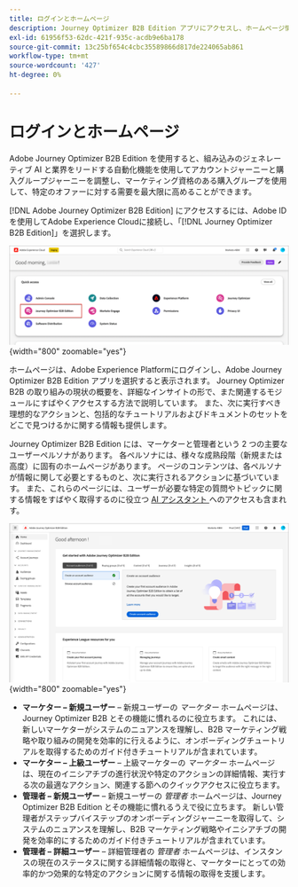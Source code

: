 ```yaml
---
title: ログインとホームページ
description: Journey Optimizer B2B Edition アプリにアクセスし、ホームページ情報を使用する方法を説明します。
exl-id: 61956f53-62dc-421f-935c-acdb9e6ba178
source-git-commit: 13c25bf654c4cbc35589866d817de224065ab861
workflow-type: tm+mt
source-wordcount: '427'
ht-degree: 0%

---
```


# ログインとホームページ

Adobe Journey Optimizer B2B Edition を使用すると、組み込みのジェネレーティブ AI と業界をリードする自動化機能を使用してアカウントジャーニーと購入グループジャーニーを調整し、マーケティング資格のある購入グループを使用して、特定のオファーに対する需要を最大限に高めることができます。

<!-- Requirements?
-->
[!DNL Adobe Journey Optimizer B2B Edition] にアクセスするには、Adobe IDを使用してAdobe Experience Cloudに接続し、「[!DNL Journey Optimizer B2B Edition]」を選択します。

![Adobe Experience Platform アプリ ](./assets/experience-cloud-apps.png){width="800" zoomable="yes"}

ホームページは、Adobe Experience Platformにログインし、Adobe Journey Optimizer B2B Edition アプリを選択すると表示されます。 Journey Optimizer B2B の取り組みの現状の概要を、詳細なインサイトの形で、また関連するモジュールにすばやくアクセスする方法で説明しています。 また、次に実行すべき理想的なアクションと、包括的なチュートリアルおよびドキュメントのセットをどこで見つけるかに関する情報も提供します。

Journey Optimizer B2B Edition には、マーケターと管理者という 2 つの主要なユーザーペルソナがあります。 各ペルソナには、様々な成熟段階（新規または高度）に固有のホームページがあります。 ページのコンテンツは、各ペルソナが情報に関して必要とするものと、次に実行されるアクションに基づいています。 また、これらのページには、ユーザーが必要な特定の質問やトピックに関する情報をすばやく取得するのに役立つ [AI アシスタント ](./start/ai-assistant.md) へのアクセスも含まれ <!-- and to obtain specific recommendations for their challenges or objectives--> す。

![Journey Optimizer B2B Edition のホームページ ](./assets/home-page.png){width="800" zoomable="yes"}

* **マーケター – 新規ユーザー** – 新規ユーザーの _マーケター_ ホームページは、Journey Optimizer B2B とその機能に慣れるのに役立ちます。 これには、新しいマーケターがシステムのニュアンスを理解し、B2B マーケティング戦略や取り組みの開発を効率的に行えるように、オンボーディングチュートリアルを取得するためのガイド付きチュートリアルが含まれています。
* **マーケター – 上級ユーザー** – 上級マーケターの _マーケター_ ホームページは、現在のイニシアチブの進行状況や特定のアクションの詳細情報、実行する次の最適なアクション、関連する節へのクイックアクセスに役立ちます。
* **管理者 – 新規ユーザー** – 新規ユーザーの _管理者_ ホームページは、Journey Optimizer B2B Edition とその機能に慣れるうえで役に立ちます。 新しい管理者がステップバイステップのオンボーディングジャーニーを取得して、システムのニュアンスを理解し、B2B マーケティング戦略やイニシアチブの開発を効率的にするためのガイド付きチュートリアルが含まれています。
* **管理者 – 詳細ユーザー** – 詳細管理者の _管理者_ ホームページは、インスタンスの現在のステータスに関する詳細情報の取得と、マーケターにとっての効率的かつ効果的な特定のアクションに関する情報の取得を支援します。

<!-- 

## Marketer - new user

The Marketer home page for a new user consists of three rows that assist the marketer in getting accustomed to Journey Optimizer B2B and its capabilities. It also provides a view of the latest journeys that have been created, which can serve as a starting point for a new user.

The first row consists of a guided walkthrough for the new marketer to obtain an onboarding walkthrough so that they can understand the nuances of the system and become efficient in developing B2B marketing strategies and initiatives.

The second row consists of the recent AJO B2B journeys that have been created across the platform so that the marketer can get inspiration for the best practices to create an account journey.

The third row consists of the learning resources that can help a marketer gain more information on a specific topic.

## Marketer - advanced user

The Marketer home page for an advanced marketer consists of four rows that assists the marketer in obtaining more information on the current progress of the initiatives and on specific actions and on the next best action to be taken along with quick access to relevant sections.

The first row consists of the next set of actions that a B2B marketer can take based on the previous actions taken and the current state of the initiative, which provides a prompt for the user to make the next move that would align to the objective of the initiatives and help them reach the goals quickly.

The second row consists of the most recent assets accessed by the marketer to make it easier for the marketer to locate them and make updates to the same.

The third row consists of the Key Performance Indicators that can help the marketer gauge the overall performance of the marketing initiatives.

The fourth row consists of the learning resources that can help a marketer gain more information on a specific topic.

## Administrator - new user

The _Admin_ home page for a new administrator consists of three rows that assists the administrator in getting accustomed to Journey Optimizer B2B Edition and its capabilities, and provides a view of the latest journeys that have been created that can serve as a starting point for a new user.

The first row consists of a guided walkthrough for the new marketer to obtain a step-by-step onboarding journey to understand the nuances of the system and become efficient in developing B2B marketing strategies and initiatives with AJO B2B.

The second row consists of the recent assets used by the B2B marketers in a single table to make it easier for the administrator to know which assets are currently under focus.

The third row consists of the learning resources that would help an administrator gain more information on a specific topic.

## Administrator - advanced user

The _Admin_ home page for an advanced administrator consists of four rows that assists the administrator in obtaining more information about the current status of the instance and on specific actions that can be taken to make it more efficient and effective for the marketers.

The first row consists of the next set of actions that an administrator can take based on the previous actions taken and the current state of the instance. It serves as a prompt for the administrator to make the necessary updates to the parameters of the instances such as user permissions or any specific module configurations.

The second row consists of the recent assets used by the B2B marketers in a single table to make it easier for the administrator to know which assets are currently under focus.

The third row consists of the Key Performance Indicators that would help the administrators gauge the progress of the instance in terms of operational parameters such as users and usage.

The fourth row consists of the learning resources that would help the administrator gain more information on a specific topic.

-->